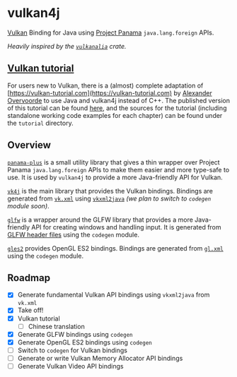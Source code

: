 # vulkan4j
[Vulkan](https://www.vulkan.org/) Binding for Java using [Project Panama](https://openjdk.org/projects/panama/) `java.lang.foreign` APIs.

*Heavily inspired by the [`vulkanalia`](https://github.com/KyleMayes/vulkanalia) crate.*

## [Vulkan tutorial](https://vulkan4j.7dg.tech/tutorial/en/)
For users new to Vulkan, there is a (almost) complete adaptation of [https://vulkan-tutorial.com](https://vulkan-tutorial.com) by [Alexander Overvoorde](https://github.com/Overv) to use Java and vulkan4j instead of C++. The published version of this tutorial can be found [here](https://vulkan4j.7dg.tech/tutorial/en/), and the sources for the tutorial (including standalone working code examples for each chapter) can be found under the `tutorial` directory.

## Overview
[`panama-plus`](https://github.com/chuigda/vulkan4j/tree/master/panama-plus) is a small utility library that gives a thin wrapper over Project Panama `java.lang.foreign` APIs to make them easier and more type-safe to use. It is used by `vulkan4j` to provide a more Java-friendly API for Vulkan.

[`vk4j`](https://github.com/chuigda/vulkan4j/tree/master/vk4j) is the main library that provides the Vulkan bindings. Bindings are generated from [`vk.xml`](https://github.com/KhronosGroup/Vulkan-Docs/blob/main/xml/vk.xml) using [`vkxml2java`](https://github.com/chuigda/vulkan4j/tree/master/vk4j/vkxml2java) *(we plan to switch to `codegen` module soon)*.

[`glfw`](https://github.com/chuigda/vulkan4j/tree/master/glfw) is a wrapper around the GLFW library that provides a more Java-friendly API for creating windows and handling input. It is generated from [GLFW header files](https://github.com/glfw/glfw/tree/master/include/GLFW) using the `codegen` module.

[`gles2`](https://github.com/chuigda/vulkan4j/tree/master/gles2) provides OpenGL ES2 bindings. Bindings are generated from [`gl.xml`](https://github.com/KhronosGroup/OpenGL-Registry/blob/main/xml/gl.xml) using the `codegen` module. 

## Roadmap
- [x] Generate fundamental Vulkan API bindings using `vkxml2java` from `vk.xml`
- [x] Take off!
- [x] Vulkan tutorial
  - [ ] Chinese translation 
- [x] Generate GLFW bindings using `codegen`
- [x] Generate OpenGL ES2 bindings using `codegen`
- [ ] Switch to `codegen` for Vulkan bindings
- [ ] Generate or write Vulkan Memory Allocator API bindings
- [ ] Generate Vulkan Video API bindings
